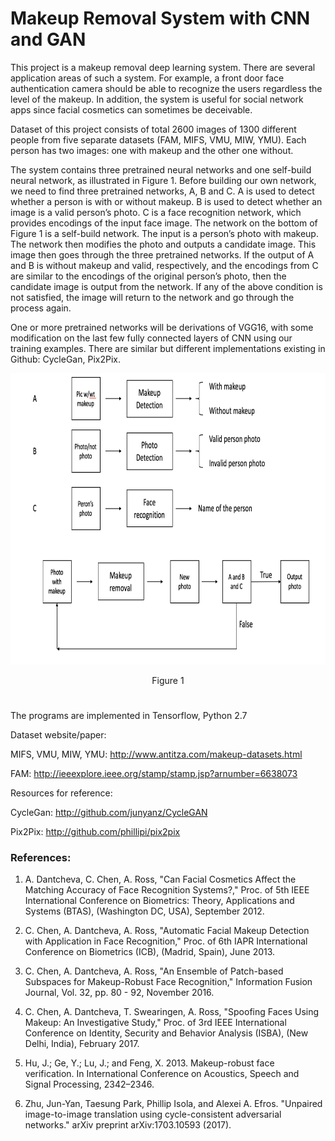 # Makeup Removal System with CNN and GAN

This project is a makeup removal deep learning system. There are several application areas of such a system. For example, a front door face authentication camera should be able to recognize the users regardless the level of the makeup. In addition, the system is useful for social network apps since facial cosmetics can sometimes be deceivable.

Dataset of this project consists of total 2600 images of 1300 different people from five separate datasets (FAM, MIFS, VMU, MIW, YMU). Each person has two images: one with makeup and the other one without. 

The system contains three pretrained neural networks and one self-build neural network, as illustrated in Figure 1. Before building our own network, we need to find three pretrained networks, A, B and C. A is used to detect whether a person is with or without makeup. B is used to detect whether an image is a valid person’s photo. C is a face recognition network, which provides encodings of the input face image. The network on the bottom of Figure 1 is a self-build network. The input is a person’s photo with makeup. The network then modifies the photo and outputs a candidate image. This image then goes through the three pretrained networks. If the output of A and B is without makeup and valid, respectively, and the encodings from C are similar to the encodings of the original person’s photo, then the candidate image is output from the network. If any of the above condition is not satisfied, the image will return to the network and go through the process again.

One or more pretrained networks will be derivations of VGG16, with some modification on the last few fully connected layers of CNN using our training examples. There are similar but different implementations existing in Github: CycleGan, Pix2Pix.

<p align="center">
  <img width="766" height="466" src="https://github.com/Oceanland-428/Makeup-Removal-System-with-CNN-and-GAN/blob/master/System_Arch.png">
</p>
<p align="center">
  Figure 1
</p>

#
The programs are implemented in Tensorflow, Python 2.7

Dataset website/paper:

MIFS, VMU, MIW, YMU: http://www.antitza.com/makeup-datasets.html

FAM: http://ieeexplore.ieee.org/stamp/stamp.jsp?arnumber=6638073

Resources for reference:

CycleGan: http://github.com/junyanz/CycleGAN

Pix2Pix: http://github.com/phillipi/pix2pix
### References:

1. A. Dantcheva, C. Chen, A. Ross, "Can Facial Cosmetics Affect the Matching Accuracy of Face Recognition Systems?," Proc. of 5th IEEE International Conference on Biometrics: Theory, Applications and Systems (BTAS), (Washington DC, USA), September 2012.

2. C. Chen, A. Dantcheva, A. Ross, "Automatic Facial Makeup Detection with Application in Face Recognition," Proc. of 6th IAPR International Conference on Biometrics (ICB), (Madrid, Spain), June 2013.

3. C. Chen, A. Dantcheva, A. Ross, "An Ensemble of Patch-based Subspaces for Makeup-Robust Face Recognition," Information Fusion Journal, Vol. 32, pp. 80 - 92, November 2016.

4. C. Chen, A. Dantcheva, T. Swearingen, A. Ross, "Spoofing Faces Using Makeup: An Investigative Study," Proc. of 3rd IEEE International Conference on Identity, Security and Behavior Analysis (ISBA), (New Delhi, India), February 2017.

5. Hu, J.; Ge, Y.; Lu, J.; and Feng, X. 2013. Makeup-robust face verification. In International Conference
on Acoustics, Speech and Signal Processing, 2342–2346.

6. Zhu, Jun-Yan, Taesung Park, Phillip Isola, and Alexei A. Efros. "Unpaired image-to-image translation using cycle-consistent adversarial networks." arXiv preprint arXiv:1703.10593 (2017).

